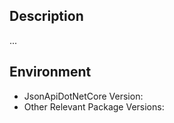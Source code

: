 ## Description

...

## Environment

- JsonApiDotNetCore Version: 
- Other Relevant Package Versions: